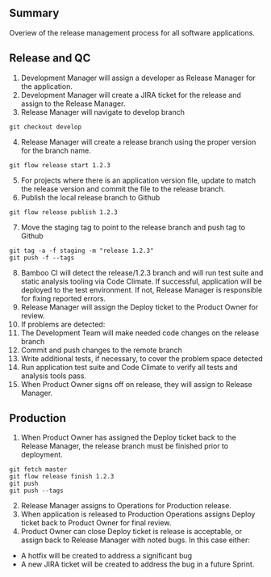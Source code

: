 Summary
-------

Overiew of the release management process for all software applications.

## Release and QC
1. Development Manager will assign a developer as Release Manager for the
   application.
2. Development Manager will create a JIRA ticket for the release and assign to
   the Release Manager.
3. Release Manager will navigate to develop branch
```
git checkout develop
```
4. Release Manager will create a release branch using the proper version for the
   branch name.
```
git flow release start 1.2.3
```
5. For projects where there is an application version file, update to match the
   release version and commit the file to the release branch.
6. Publish the local release branch to Github
```
git flow release publish 1.2.3
```
7. Move the staging tag to point to the release branch and push tag to Github
```
git tag -a -f staging -m "release 1.2.3"
git push -f --tags
```
8. Bamboo CI will detect the release/1.2.3 branch and will run test suite and
   static analysis tooling via Code Climate. If successful, application will be
deployed to the test environment. If not, Release Manager is responsible for
fixing reported errors.
9. Release Manager will assign the Deploy ticket to the Product Owner for
   review.
10. If problems are detected:
  1. The Development Team will make needed code changes on the release branch
  2. Commit and push changes to the remote branch
  3. Write additional tests, if necessary, to cover the problem space detected
  4. Run application test suite and Code Climate to verify all tests and
     analysis tools pass.
11. When Product Owner signs off on release, they will assign to Release
    Manager.

## Production
1. When Product Owner has assigned the Deploy ticket back to the Release
   Manager, the release branch must be finished prior to deployment.
```
git fetch master
git flow release finish 1.2.3
git push
git push --tags
```
2. Release Manager assigns to Operations for Production release.
3. When application is released to Production Operations assigns Deploy ticket
   back to Product Owner for final review.
4. Product Owner can close Deploy ticket is release is acceptable, or assign
   back to Release Manager with noted bugs. In this case either:
  * A hotfix will be created to address a significant bug
  * A new JIRA ticket will be created to address the bug in a future Sprint.
